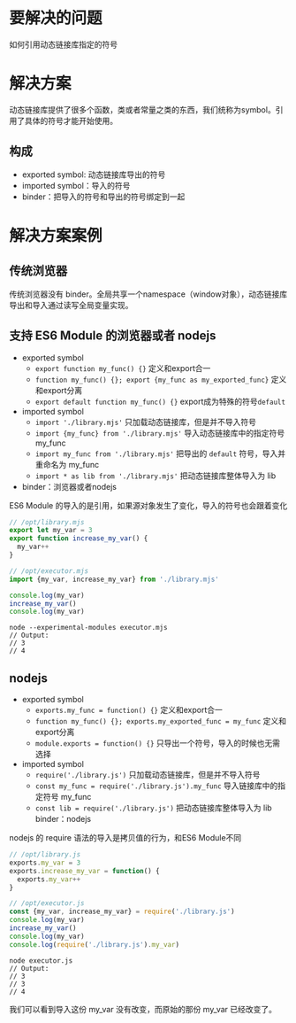 # 要解决的问题

如何引用动态链接库指定的符号

# 解决方案

动态链接库提供了很多个函数，类或者常量之类的东西，我们统称为symbol。引用了具体的符号才能开始使用。

## 构成

* exported symbol: 动态链接库导出的符号
* imported symbol：导入的符号
* binder：把导入的符号和导出的符号绑定到一起

# 解决方案案例

## 传统浏览器

传统浏览器没有 binder。全局共享一个namespace（window对象），动态链接库导出和导入通过读写全局变量实现。

## 支持 ES6 Module 的浏览器或者 nodejs

* exported symbol
  * `export function my_func() {}` 定义和export合一
  * `function my_func() {}; export {my_func as my_exported_func}` 定义和export分离
  * `export default function my_func() {}` export成为特殊的符号`default`
* imported symbol
  * `import './library.mjs'` 只加载动态链接库，但是并不导入符号
  * `import {my_func} from './library.mjs'` 导入动态链接库中的指定符号 my_func
  * `import my_func from './library.mjs'` 把导出的 `default` 符号，导入并重命名为 my_func
  * `import * as lib from './library.mjs'` 把动态链接库整体导入为 lib
* binder：浏览器或者nodejs

ES6 Module 的导入的是引用，如果源对象发生了变化，导入的符号也会跟着变化

```js
// /opt/library.mjs
export let my_var = 3 
export function increase_my_var() {
  my_var++
}
```

```js
// /opt/executor.mjs
import {my_var, increase_my_var} from './library.mjs' 

console.log(my_var)
increase_my_var()
console.log(my_var)
```

```
node --experimental-modules executor.mjs
// Output:
// 3
// 4
```

## nodejs

* exported symbol
  * `exports.my_func = function() {}` 定义和export合一
  * `function my_func() {}; exports.my_exported_func = my_func` 定义和export分离
  * `module.exports = function() {}` 只导出一个符号，导入的时候也无需选择
* imported symbol
  * `require('./library.js')` 只加载动态链接库，但是并不导入符号
  * `const my_func = require('./library.js').my_func` 导入链接库中的指定符号 my_func
  * `const lib = require('./library.js')` 把动态链接库整体导入为 lib
binder：nodejs

nodejs 的 require 语法的导入是拷贝值的行为，和ES6 Module不同

```js
// /opt/library.js
exports.my_var = 3 
exports.increase_my_var = function() {
  exports.my_var++
}
```

```js
// /opt/executor.js
const {my_var, increase_my_var} = require('./library.js') 
console.log(my_var)
increase_my_var()
console.log(my_var)
console.log(require('./library.js').my_var)
```

```
node executor.js
// Output:
// 3
// 3
// 4
```

我们可以看到导入这份 my_var 没有改变，而原始的那份 my_var 已经改变了。



